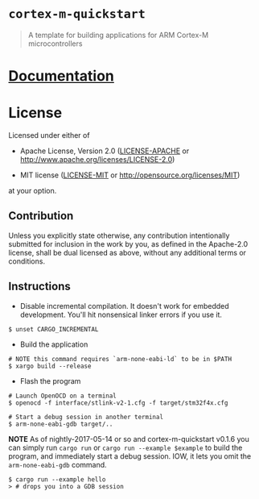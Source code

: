 # `cortex-m-quickstart`

> A template for building applications for ARM Cortex-M microcontrollers

# [Documentation](https://docs.rs/cortex-m-quickstart)

# License

Licensed under either of

- Apache License, Version 2.0 ([LICENSE-APACHE](LICENSE-APACHE) or
  http://www.apache.org/licenses/LICENSE-2.0)

- MIT license ([LICENSE-MIT](LICENSE-MIT) or http://opensource.org/licenses/MIT)

at your option.

## Contribution

Unless you explicitly state otherwise, any contribution intentionally submitted
for inclusion in the work by you, as defined in the Apache-2.0 license, shall be
dual licensed as above, without any additional terms or conditions.

## Instructions
- Disable incremental compilation. It doesn't work for embedded development.
You'll hit nonsensical linker errors if you use it.

``` text
$ unset CARGO_INCREMENTAL
```

- Build the application

 ``` text
# NOTE this command requires `arm-none-eabi-ld` to be in $PATH
$ xargo build --release
```

- Flash the program

``` text
# Launch OpenOCD on a terminal
$ openocd -f interface/stlink-v2-1.cfg -f target/stm32f4x.cfg
```

``` text
# Start a debug session in another terminal
$ arm-none-eabi-gdb target/..
```

**NOTE** As of nightly-2017-05-14 or so and cortex-m-quickstart v0.1.6 you
can simply run `cargo run` or `cargo run --example $example` to build the
program, and immediately start a debug session. IOW, it lets you omit the
`arm-none-eabi-gdb` command.

``` text
$ cargo run --example hello
> # drops you into a GDB session
```
